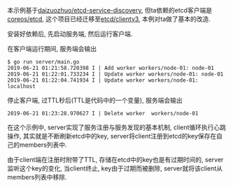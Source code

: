 本示例基于[daizuozhuo/etcd-service-discovery](https://github.com/daizuozhuo/etcd-service-discovery), 但ta依赖的etcd客户端是[coreos/etcd](https://github.com/coreos/etcd/client), 这个项目已经迁移至[etcd/clientv3](https://github.com/etcd-io/etcd), 本例对ta做了基本的改造.

安装好依赖后, 先启动服务端, 然后运行客户端.

在客户端运行期间, 服务端会输出

```
$ go run server/main.go
2019-06-21 01:21:58.720398 I | Add worker workers/node-01: node-01
2019-06-21 01:22:01.733234 I | Update worker workers/node-01: node-01
2019-06-21 01:22:04.741934 I | Update worker workers/node-01: localhost
```

停止客户端, 过TTL秒后(TTL是代码中的一个变量), 服务端会输出

```
2019-06-21 01:23:28.970627 I | Delete worker  workers/node-01
```

在这个示例中, server实现了服务注册与服务发现的基本机制, client循环执行心跳操作, 其实就是不断刷新etcd中的key, server将client注册到etcd的key保存在自己的members列表中.

由于client端在注册时附带了TTL, 存储在etcd中的key也是有过期时间的, server监听这个key的变化, 当client终止, key由于过期而被删除, server就将该client从members列表中移除.
